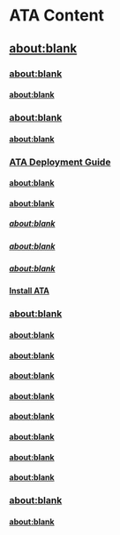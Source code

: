 # ATA Content
## [about:blank](about:blank)
### [about:blank](about:blank)
#### [about:blank](about:blank)
### [about:blank](about:blank)
#### [about:blank](about:blank)
### [ATA Deployment Guide](ATA_Deployment_Guide.md)
#### [about:blank](about:blank)
#### [about:blank](about:blank)
##### [about:blank](about:blank)
##### [about:blank](about:blank)
##### [about:blank](about:blank)
#### [Install ATA](Install_ATA.md)
### [about:blank](about:blank)
#### [about:blank](about:blank)
#### [about:blank](about:blank)
#### [about:blank](about:blank)
#### [about:blank](about:blank)
#### [about:blank](about:blank)
#### [about:blank](about:blank)
#### [about:blank](about:blank)
#### [about:blank](about:blank)
### [about:blank](about:blank)
#### [about:blank](about:blank)

